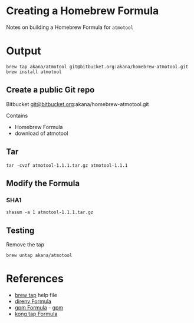 # Creating a Homebrew Formula


Notes on building a Homebrew Formula for `atmotool`

# Output

	brew tap akana/atmotool git@bitbucket.org:akana/homebrew-atmotool.git
	brew install atmotool


## Create a public Git repo

Bitbucket git@bitbucket.org:akana/homebrew-atmotool.git

Contains
* Homebrew Formula
* download of atmotool

## Tar

	tar -cvzf atmotool-1.1.1.tar.gz atmotool-1.1.1

## Modify the Formula

### SHA1

	shasum -a 1 atmotool-1.1.1.tar.gz



## Testing

Remove the tap

	brew untap akana/atmotool


# References

* [brew tap](https://github.com/Homebrew/homebrew/blob/master/share/doc/homebrew/brew-tap.md) help file 
* [direnv Formula](https://github.com/Homebrew/homebrew/blob/master/Library/Formula/direnv.rb)
* [gpm Formula](https://github.com/Homebrew/homebrew/blob/master/Library/Formula/gpm.rb) - [gpm](https://github.com/pote/gpm)
* [kong tap Formula](https://github.com/Mashape/homebrew-kong/blob/master/Formula/kong.rb)